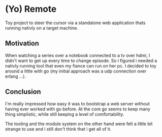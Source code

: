 # (Yo) Remote

Toy project to steer the cursor via a standalone web application
thats running nativly on a target machine.

## Motivation

When watching a series over a notebook connected to a tv over hdmi, I
didn't want to get up every time to change episode. So i figured i
needed a nativly running tool that even my fiance can run on her pc.
I decided to toy around a little with go (my initial approach was a
udp connection over erlang ...).

## Conclusion

I'm really impressed how easy it was to bootstrap a web server without
having ever worked with go before. At the core go seems to keep many
thing simplistic, while still keeping a level of comfortability.

The tooling and the module system on the other hand were felt a little
bit strange to use and i still don't think that i get all of it.
